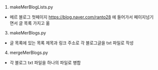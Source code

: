 1. makeMerBlogLists.py
  - 메르 블로그 첫페이지 https://blog.naver.com/ranto28 에 들어가서 페이지넘기면서 글 목록 가지고 옮
3. makeMerBlogs.py
  - 글 목록에 있는 목록 제목과 링크 주소로 각 블로그글을 txt 파일로 작성
4. mergeMerBlogs.py
  - 각 블로그 txt 파일을 하나의 파일로 병합
